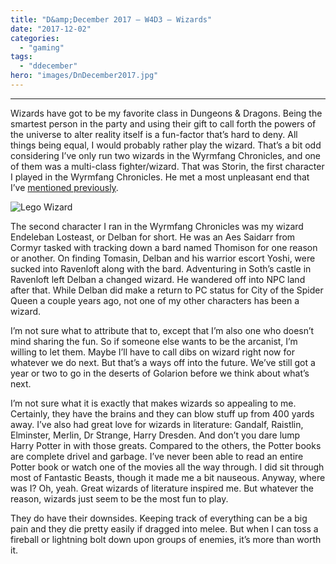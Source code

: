 ```yaml
---
title: "D&amp;December 2017 – W4D3 – Wizards"
date: "2017-12-02"
categories: 
  - "gaming"
tags: 
  - "ddecember"
hero: "images/DnDecember2017.jpg"
---
```


* * *

Wizards have got to be my favorite class in Dungeons & Dragons. Being the smartest person in the party and using their gift to call forth the powers of the universe to alter reality itself is a fun-factor that’s hard to deny. All things being equal, I would probably rather play the wizard. That’s a bit odd considering I’ve only run two wizards in the Wyrmfang Chronicles, and one of them was a multi-class fighter/wizard. That was Storin, the first character I played in the Wyrmfang Chronicles. He met a most unpleasant end that I’ve [mentioned previously](https://gaming.barretblake.com/2017/11/23/character-portrait-storinthalasin/).

![Lego Wizard](images/wizard-240x300.jpg)

The second character I ran in the Wyrmfang Chronicles was my wizard Endeleban Losteast, or Delban for short. He was an Aes Saidarr from Cormyr tasked with tracking down a bard named Thomison for one reason or another. On finding Tomasin, Delban and his warrior escort Yoshi, were sucked into Ravenloft along with the bard. Adventuring in Soth’s castle in Ravenloft left Delban a changed wizard. He wandered off into NPC land after that. While Delban did make a return to PC status for City of the Spider Queen a couple years ago, not one of my other characters has been a wizard.

I’m not sure what to attribute that to, except that I’m also one who doesn’t mind sharing the fun. So if someone else wants to be the arcanist, I’m willing to let them. Maybe I’ll have to call dibs on wizard right now for whatever we do next. But that’s a ways off into the future. We’ve still got a year or two to go in the deserts of Golarion before we think about what’s next.

I’m not sure what it is exactly that makes wizards so appealing to me. Certainly, they have the brains and they can blow stuff up from 400 yards away. I’ve also had great love for wizards in literature: Gandalf, Raistlin, Elminster, Merlin, Dr Strange, Harry Dresden. And don’t you dare lump Harry Potter in with those greats. Compared to the others, the Potter books are complete drivel and garbage. I’ve never been able to read an entire Potter book or watch one of the movies all the way through. I did sit through most of Fantastic Beasts, though it made me a bit nauseous. Anyway, where was I? Oh, yeah. Great wizards of literature inspired me. But whatever the reason, wizards just seem to be the most fun to play.

They do have their downsides. Keeping track of everything can be a big pain and they die pretty easily if dragged into melee. But when I can toss a fireball or lightning bolt down upon groups of enemies, it’s more than worth it.
